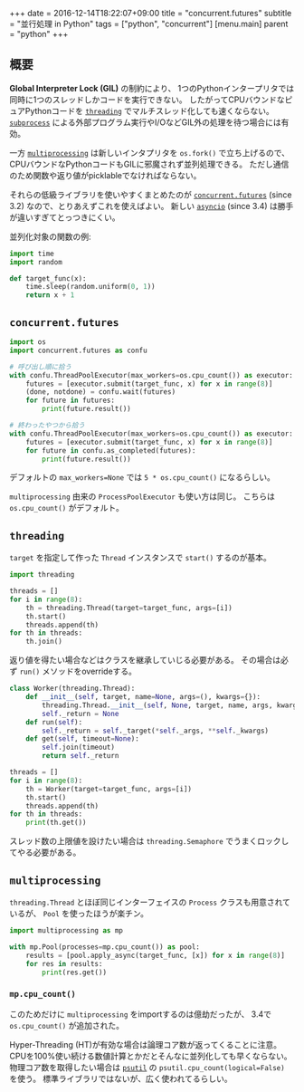 +++
date = 2016-12-14T18:22:07+09:00
title = "concurrent.futures"
subtitle = "並行処理 in Python"
tags = ["python", "concurrent"]
[menu.main]
  parent = "python"
+++

## 概要

**Global Interpreter Lock (GIL)** の制約により、
1つのPythonインタープリタでは同時に1つのスレッドしかコードを実行できない。
したがってCPUバウンドなピュアPythonコードを
[`threading`](https://docs.python.org/3/library/threading.html)
でマルチスレッド化しても速くならない。
[`subprocess`](https://docs.python.org/3/library/subprocess.html)
による外部プログラム実行やI/OなどGIL外の処理を待つ場合には有効。

一方 [`multiprocessing`](https://docs.python.org/3/library/multiprocessing.html)
は新しいインタプリタを `os.fork()` で立ち上げるので、
CPUバウンドなPythonコードもGILに邪魔されず並列処理できる。
ただし通信のため関数や返り値がpicklableでなければならない。

それらの低級ライブラリを使いやすくまとめたのが
[`concurrent.futures`](https://docs.python.org/3/library/concurrent.futures.html)
(since 3.2) なので、とりあえずこれを使えばよい。
新しい [`asyncio`](https://docs.python.org/3/library/asyncio.html)
(since 3.4) は勝手が違いすぎてとっつきにくい。

並列化対象の関数の例:

```py
import time
import random

def target_func(x):
    time.sleep(random.uniform(0, 1))
    return x + 1
```

## `concurrent.futures`

```py
import os
import concurrent.futures as confu

# 呼び出し順に拾う
with confu.ThreadPoolExecutor(max_workers=os.cpu_count()) as executor:
    futures = [executor.submit(target_func, x) for x in range(8)]
    (done, notdone) = confu.wait(futures)
    for future in futures:
        print(future.result())

# 終わったやつから拾う
with confu.ThreadPoolExecutor(max_workers=os.cpu_count()) as executor:
    futures = [executor.submit(target_func, x) for x in range(8)]
    for future in confu.as_completed(futures):
        print(future.result())
```

デフォルトの `max_workers=None` では `5 * os.cpu_count()` になるらしい。

`multiprocessing` 由来の `ProcessPoolExecutor` も使い方は同じ。
こちらは `os.cpu_count()` がデフォルト。


## `threading`

`target` を指定して作った `Thread` インスタンスで `start()` するのが基本。

```py
import threading

threads = []
for i in range(8):
    th = threading.Thread(target=target_func, args=[i])
    th.start()
    threads.append(th)
for th in threads:
    th.join()
```

返り値を得たい場合などはクラスを継承していじる必要がある。
その場合は必ず `run()` メソッドをoverrideする。

```py
class Worker(threading.Thread):
    def __init__(self, target, name=None, args=(), kwargs={}):
        threading.Thread.__init__(self, None, target, name, args, kwargs)
        self._return = None
    def run(self):
        self._return = self._target(*self._args, **self._kwargs)
    def get(self, timeout=None):
        self.join(timeout)
        return self._return

threads = []
for i in range(8):
    th = Worker(target=target_func, args=[i])
    th.start()
    threads.append(th)
for th in threads:
    print(th.get())
```

スレッド数の上限値を設けたい場合は
`threading.Semaphore` でうまくロックしてやる必要がある。


## `multiprocessing`

`threading.Thread` とほぼ同じインターフェイスの
`Process` クラスも用意されているが、
`Pool` を使ったほうが楽チン。

```py
import multiprocessing as mp

with mp.Pool(processes=mp.cpu_count()) as pool:
    results = [pool.apply_async(target_func, [x]) for x in range(8)]
    for res in results:
        print(res.get())
```

### `mp.cpu_count()`

このためだけに `multiprocessing` をimportするのは億劫だったが、
3.4で `os.cpu_count()` が追加された。

Hyper-Threading (HT)が有効な場合は論理コア数が返ってくることに注意。
CPUを100%使い続ける数値計算とかだとそんなに並列化しても早くならない。
物理コア数を取得したい場合は
[`psutil`](https://github.com/giampaolo/psutil)
の `psutil.cpu_count(logical=False)` を使う。
標準ライブラリではないが、広く使われてるらしい。
